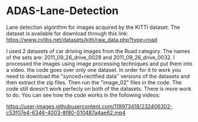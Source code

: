 # ADAS-Lane-Detection
Lane detection algorithm for images acquired by the KITTI dataset.
The dataset is available for download through this link:
https://www.cvlibs.net/datasets/kitti/raw_data.php?type=road

I used 2 datasets of car driving images from the Road category. The names of the sets are: 2011_09_26_drive_0028 and 2011_09_26_drive_0032.
I processed the images using image processing techniques and put them into a video. the code goes over only one dataset. 
In order for it to work you need to download the "synced+rectified data" versions of the datasets and then extract the zip files. Then run the "image_02" files in the code.
The code still doesn't work perfecly on both of the datasets. There is more work to do.
You can see how the code works in the following videos:



https://user-images.githubusercontent.com/119973418/232406302-c53f07e4-6346-4003-8f80-010487a4ae62.mp4

